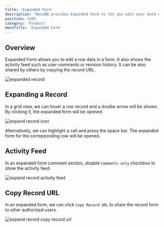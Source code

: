 ```yaml
---
title: 'Expanded Form'
description: 'NocoDB provides Expanded Form to let you edit your data easily'
position: 1000
category: 'Product'
menuTitle: 'Expanded Form'
---
```


## Overview

Expanded Form allows you to edit a row data in a form. It also shows the activity feed such as user comments or revision history. It can be also shared by others by copying the record URL.

![expanded record](https://github.com/nocodb/nocodb/assets/86527202/fbefba54-9b88-44ba-a3bf-8853d849e88f)


## Expanding a Record

In a grid view, we can hover a row record and a doulbe arrow will be shown. By clicking it, the expanded form will be opened.

![expand record icon](https://github.com/nocodb/nocodb/assets/86527202/7df9ceb3-b9cf-4891-9e88-ab074a07393f)


Alternatively, we can highlight a cell and press the space bar. The expanded form for the correpsonding row will be opened.

## Activity Feed

In an expanded form comment section, disable `Comments only` checkbox to show the activity feed.

![expand record activity feed](https://github.com/nocodb/nocodb/assets/86527202/8f7f0f70-2f27-444c-95e4-f359f34319a9)


## Copy Record URL

In an expanded form, we can click `Copy Record URL` to share the record form to other authorized users.

![expand record copy record url](https://github.com/nocodb/nocodb/assets/86527202/5ce70067-444b-4caf-b491-3566a4c091ea)


